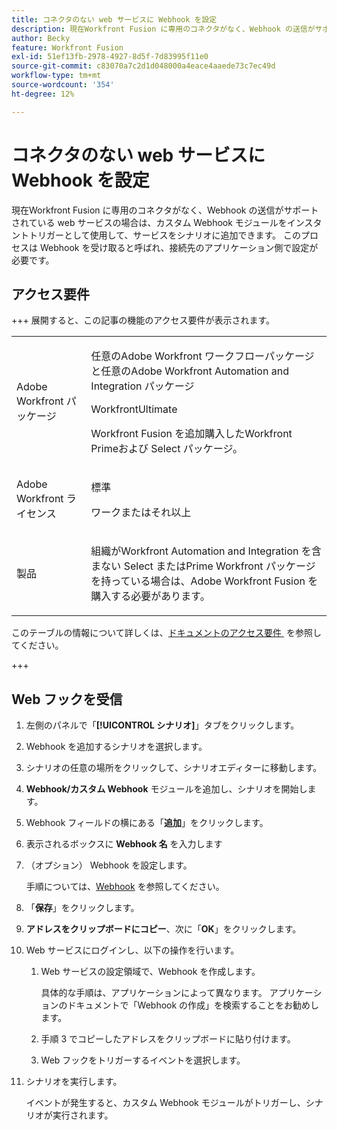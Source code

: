 ```yaml
---
title: コネクタのない web サービスに Webhook を設定
description: 現在Workfront Fusion に専用のコネクタがなく、Webhook の送信がサポートされている web サービスの場合は、カスタム Webhook モジュールをインスタントトリガーとして使用して、サービスをシナリオに追加できます。
author: Becky
feature: Workfront Fusion
exl-id: 51ef13fb-2978-4927-8d5f-7d83995f11e0
source-git-commit: c83070a7c2d1d048000a4eace4aaede73c7ec49d
workflow-type: tm+mt
source-wordcount: '354'
ht-degree: 12%

---
```


# コネクタのない web サービスに Webhook を設定

現在Workfront Fusion に専用のコネクタがなく、Webhook の送信がサポートされている web サービスの場合は、カスタム Webhook モジュールをインスタントトリガーとして使用して、サービスをシナリオに追加できます。 このプロセスは Webhook を受け取ると呼ばれ、接続先のアプリケーション側で設定が必要です。

## アクセス要件

+++ 展開すると、この記事の機能のアクセス要件が表示されます。

<table style="table-layout:auto">
 <col> 
 <col> 
 <tbody> 
  <tr> 
   <td role="rowheader">Adobe Workfront パッケージ</td> 
   <td> <p>任意のAdobe Workfront ワークフローパッケージと任意のAdobe Workfront Automation and Integration パッケージ</p><p>WorkfrontUltimate</p><p>Workfront Fusion を追加購入したWorkfront Primeおよび Select パッケージ。</p> </td> 
  </tr> 
  <tr data-mc-conditions=""> 
   <td role="rowheader">Adobe Workfront ライセンス</td> 
   <td> <p>標準</p><p>ワークまたはそれ以上</p> </td> 
  </tr> 
  <tr> 
   <td role="rowheader">製品</td> 
   <td>
   <p>組織がWorkfront Automation and Integration を含まない Select またはPrime Workfront パッケージを持っている場合は、Adobe Workfront Fusion を購入する必要があります。</li></ul>
   </td> 
  </tr>
 </tbody> 
</table>

このテーブルの情報について詳しくは、[&#x200B; ドキュメントのアクセス要件 &#x200B;](/help/workfront-fusion/references/licenses-and-roles/access-level-requirements-in-documentation.md) を参照してください。

+++

## Web フックを受信

1. 左側のパネルで「**[!UICONTROL シナリオ]**」タブをクリックします。
1. Webhook を追加するシナリオを選択します。
1. シナリオの任意の場所をクリックして、シナリオエディターに移動します。
1. **Webhook/カスタム Webhook** モジュールを追加し、シナリオを開始します。
1. Webhook フィールドの横にある「**追加**」をクリックします。
1. 表示されるボックスに **Webhook 名** を入力します
1. （オプション） Webhook を設定します。

   手順については、[Webhook](/help/workfront-fusion/references/apps-and-modules/universal-connectors/webhooks-updated.md) を参照してください。

1. 「**保存**」をクリックします。

1. **アドレスをクリップボードにコピー**、次に「**OK**」をクリックします。

1. Web サービスにログインし、以下の操作を行います。

   1. Web サービスの設定領域で、Webhook を作成します。

      具体的な手順は、アプリケーションによって異なります。 アプリケーションのドキュメントで「Webhook の作成」を検索することをお勧めします。
   1. 手順 3 でコピーしたアドレスをクリップボードに貼り付けます。
   1. Web フックをトリガーするイベントを選択します。

1. シナリオを実行します。

   イベントが発生すると、カスタム Webhook モジュールがトリガーし、シナリオが実行されます。
